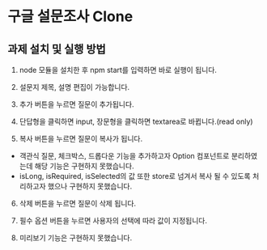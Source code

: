 # 구글 설문조사 Clone

## 과제 설치 및 실행 방법

1. node 모듈을 설치한 후 npm start를 입력하면 바로 실행이 됩니다.

2. 설문지 제목, 설명 편집이 가능합니다.

3. 추가 버튼을 누르면 질문이 추가됩니다.

4. 단답형을 클릭하면 input, 장문형을 클릭하면 textarea로 바뀝니다.(read only)

5. 복사 버튼을 누르면 질문이 복사가 됩니다.

- 객관식 질문, 체크박스, 드롭다운 기능을 추가하고자 Option 컴포넌트로 분리하였는데 해당 기능은 구현하지 못했습니다.
- isLong, isRequired, isSelected의 값 또한 store로 넘겨서 복사 될 수 있도록 처리하고자 했으나 구현하지 못했습니다.

6. 삭제 버튼을 누르면 질문이 삭제 됩니다.

7. 필수 옵션 버튼을 누르면 사용자의 선택에 따라 값이 지정됩니다.

8. 미리보기 기능은 구현하지 못했습니다.
